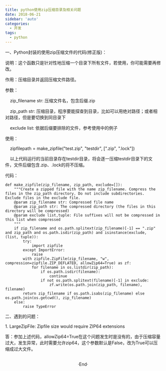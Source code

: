 ```yaml
---
title: python使用zip压缩目录及相关问题
date: 2018-06-21
sidebar: 'auto'
categories:
  - 开发
tags:
  - python
---
```


<p>一、Python封装的使用zip压缩文件的代码(修正版)：</p><p>说明：这个函数只是针对性地压缩一个目录下所有文件，若使用，你可能需要再修改。</p><p>作用：压缩目录并返回压缩文件路径。</p><p>参数：</p><p>&nbsp; &nbsp; zip_filename str: 压缩文件名，包含后缀.zip</p><p>&nbsp; &nbsp; zip_path str: 压缩目录，程序要能探查到目录，比如可以用绝对路径；或者相对路径，但是要切换到同目录下</p><p>&nbsp; &nbsp; exclude list: 依据后缀要排除的文件，参考使用中的例子</p><p>使用：</p><p>&nbsp; &nbsp; zipfilepath&nbsp;=&nbsp;make_zipfile("test.zip", "testdir",&nbsp;[".zip",&nbsp;".lock"])</p><p>&nbsp; &nbsp; 以上代码运行的当前目录存在testdir目录，将会逐一压缩testdir目录下的文件，文件后缀包含.zip、.lock的将不压缩。</p><p>代码：</p><pre style="max-width: 100%;"><code class="python hljs" codemark="1"><span class="hljs-function"><span class="hljs-keyword">def</span> <span class="hljs-title">make_zipfile</span><span class="hljs-params">(zip_filename, zip_path, exclude=[])</span>:</span>
    <span class="hljs-string">"""Create a zipped file with the name zip_filename. Compress the files in the zip_path directory. Do not include subdirectories. Exclude files in the exclude file.
    @param zip_filename str: Compressed file name
    @param zip_path str: The compressed directory (the files in this directory will be compressed)
    @param exclude list,tuple: File suffixes will not be compressed in this list when compressed
    """</span>
    <span class="hljs-keyword">if</span> zip_filename <span class="hljs-keyword">and</span> os.path.splitext(zip_filename)[<span class="hljs-number">-1</span>] == <span class="hljs-string">".zip"</span> <span class="hljs-keyword">and</span> zip_path <span class="hljs-keyword">and</span> os.path.isdir(zip_path) <span class="hljs-keyword">and</span> isinstance(exclude, (list, tuple)):
        <span class="hljs-keyword">try</span>:
            <span class="hljs-keyword">import</span> zipfile
        <span class="hljs-keyword">except</span> ImportError:
            <span class="hljs-keyword">raise</span>
        <span class="hljs-keyword">with</span> zipfile.ZipFile(zip_filename, <span class="hljs-string">"w"</span>, compression=zipfile.ZIP_DEFLATED, allowZip64=<span class="hljs-keyword">True</span>) <span class="hljs-keyword">as</span> zf:
            <span class="hljs-keyword">for</span> filename <span class="hljs-keyword">in</span> os.listdir(zip_path):
                <span class="hljs-keyword">if</span> os.path.isdir(filename):
                    <span class="hljs-keyword">continue</span>
                <span class="hljs-keyword">if</span> <span class="hljs-keyword">not</span> os.path.splitext(filename)[<span class="hljs-number">-1</span>] <span class="hljs-keyword">in</span> exclude:
                    zf.write(os.path.join(zip_path, filename), filename)
        <span class="hljs-keyword">return</span> zip_filename <span class="hljs-keyword">if</span> os.path.isabs(zip_filename) <span class="hljs-keyword">else</span> os.path.join(os.getcwd(), zip_filename)
    <span class="hljs-keyword">else</span>:
        <span class="hljs-keyword">raise</span> TypeError
</code></pre><p>二、遇到的问题：<br></p><p>1. LargeZipFile:&nbsp;Zipfile&nbsp;size&nbsp;would&nbsp;require&nbsp;ZIP64&nbsp;extensions</p><p>答：参加上述代码，allowZip64=True在这个问题发生时是没有的，由于压缩容量过大，发生异常，此时需要允许zip64，这个参数默认是False，改为True可以压缩成过大文件。</p>

<br>

<center>  ·End·  </center>
